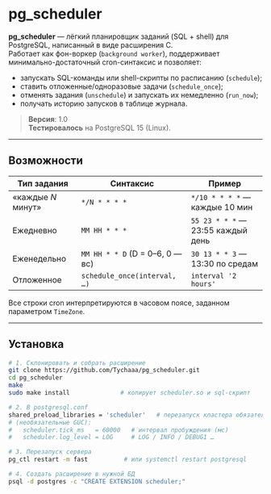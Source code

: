 # pg_scheduler

**pg_scheduler** — лёгкий планировщик заданий (SQL + shell) для PostgreSQL, написанный в виде расширения C.  
Работает как фон-воркер (`background worker`), поддерживает минимально-достаточный cron-синтаксис и позволяет:

* запускать SQL-команды или shell-скрипты по расписанию (`schedule`);
* ставить отложенные/одноразовые задачи (`schedule_once`);
* отменять задания (`unschedule`) и запускать их немедленно (`run_now`);
* получать историю запусков в таблице журнала.

> **Версия**: 1.0                               
> **Тестировалось** на PostgreSQL 15 (Linux).

---

## Возможности

| Тип задания | Синтаксис | Пример |
|-------------|-----------|--------|
| «каждые _N_ минут» | `*/N * * * *` | `*/10 * * * *` — каждые 10 мин |
| Ежедневно   | `MM HH * * *` | `55 23 * * *` — 23:55 каждый день |
| Еженедельно | `MM HH * * D` (D = 0–6, 0 — вс) | `30 13 * * 3` — 13:30 по средам |
| Отложенное  | `schedule_once(interval, …)` | `interval '2 hours'` |

Все строки cron интерпретируются в часовом поясе, заданном параметром `TimeZone`.

---

## Установка

```bash
# 1. Склонировать и собрать расширение
git clone https://github.com/Tychaaa/pg_scheduler.git
cd pg_scheduler
make
sudo make install              # копирует scheduler.so и sql-скрипт

# 2. В postgresql.conf
shared_preload_libraries = 'scheduler'   # перезапуск кластера обязателен
# (необязательные GUC):
#   scheduler.tick_ms   = 60000   # интервал пробуждения (мс)
#   scheduler.log_level = LOG     # LOG / INFO / DEBUG1 …

# 3. Перезапуск сервера
pg_ctl restart -m fast          # или systemctl restart postgresql

# 4. Создать расширение в нужной БД
psql -d postgres -c "CREATE EXTENSION scheduler;"
